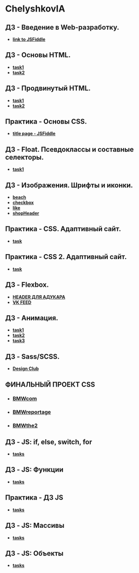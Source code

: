 # ChelyshkovIA

## ДЗ - Введение в Web-разработку. 
* **[link to JSFiddle](https://jsfiddle.net/rs98wqp6/)**

## ДЗ - Основы HTML. 
* **[task1](https://github.com/AdukarIT/ChelyshkovIA/tree/master/homework2/task1)** 
* **[task2](https://github.com/AdukarIT/ChelyshkovIA/tree/master/homework2/task2)**

## ДЗ - Продвинутый HTML. 
* **[task1](https://github.com/AdukarIT/ChelyshkovIA/tree/master/HomeWork3/task1)** 
* **[task2](https://github.com/AdukarIT/ChelyshkovIA/tree/master/HomeWork3/task2)**

## Практика - Основы CSS.
* **[title page - JSFiddle](https://jsfiddle.net/kzopej7c/)** 

## ДЗ - Float. Псевдоклассы и составные селекторы. 
* **[task1](https://github.com/AdukarIT/ChelyshkovIA/tree/master/HomeWork4/task1)** 

## ДЗ - Изображения. Шрифты и иконки.
* **[beach](https://github.com/AdukarIT/ChelyshkovIA/tree/master/HomeWork5/beach)**
* **[checkbox](https://github.com/AdukarIT/ChelyshkovIA/tree/master/HomeWork5/checkbox)**
* **[like](https://github.com/AdukarIT/ChelyshkovIA/tree/master/HomeWork5/like)**
* **[shopHeader](https://github.com/AdukarIT/ChelyshkovIA/tree/master/HomeWork5/shopHeader)**

## Практика - CSS. Адаптивный сайт. 
* **[task](https://github.com/AdukarIT/ChelyshkovIA/tree/master/PracticeCSS)** 

## Практика - CSS 2. Адаптивный сайт. 
* **[task](https://github.com/AdukarIT/ChelyshkovIA/tree/master/PracticeCSS%20p2)** 

## ДЗ - Flexbox.
* **[HEADER ДЛЯ АДУКАРА](https://github.com/AdukarIT/ChelyshkovIA/tree/master/HomeWork6/task1)**
* **[VK FEED](https://github.com/AdukarIT/ChelyshkovIA/tree/master/HomeWork6/task2)**

## ДЗ - Анимация.
* **[task1](https://github.com/AdukarIT/ChelyshkovIA/tree/master/HomeWork7/task1)**
* **[task2](https://github.com/AdukarIT/ChelyshkovIA/tree/master/HomeWork7/task2)**
* **[task3](https://github.com/AdukarIT/ChelyshkovIA/tree/master/HomeWork7/task3)**

## ДЗ - Sass/SCSS.
* **[Design Club](https://github.com/AdukarIT/ChelyshkovIA/tree/master/HomeWork8)**

## ФИНАЛЬНЫЙ ПРОЕКТ CSS
* ### [BMWcom](https://chelyshkovia.github.io/BMWproject/BMWcom.html)
* ### [BMWreportage](https://chelyshkovia.github.io/BMWproject/BMWreportage.html)
* ### [BMWthe2](https://chelyshkovia.github.io/BMWproject/BMWthe2.html)

## ДЗ - JS: if, else, switch, for
* **[tasks](https://github.com/AdukarIT/ChelyshkovIA/blob/master/HomeWork9/main.js)**

## ДЗ - JS: Функции
* **[tasks](https://github.com/AdukarIT/ChelyshkovIA/blob/master/HomeWork10/main.js)**

## Практика - ДЗ JS
* **[tasks](https://github.com/AdukarIT/ChelyshkovIA/blob/master/Practice%20-%20HomeWork11/main.js)**

## ДЗ - JS: Массивы
* **[tasks](https://github.com/AdukarIT/ChelyshkovIA/blob/master/HomeWork12/main.js)**

## ДЗ - JS: Объекты
* **[tasks](https://github.com/AdukarIT/ChelyshkovIA/blob/master/HomeWork13/main.js)**
